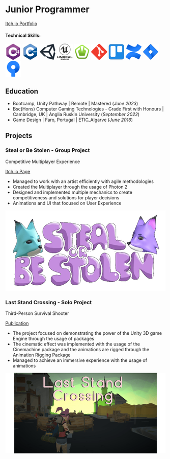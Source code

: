 # Junior Programmer
[Itch.io Portfolio](https://ishkorubsky.itch.io)

#### Technical Skills:
![C#](/assets/img/csharp_logo.png)
![C++](/assets/img/cplusplus_logo.png)
![Unity](/assets/img/unity_logo.png)
![Unreal Engine](/assets/img/unreal_engine_logo.png)
![SFML](/assets/img/sfml_logo.png)
![Git](/assets/img/git_logo.png)
![Trello](/assets/img/trello_logo.png)
![Confluence](/assets/img/confluence_logo.png)
![Jira](/assets/img/jira_logo.png)
![SourceTree](/assets/img/sourcetree_logo.png)

## Education
- Bootcamp, Unity Pathway | Remote | Mastered (_June 2023_)	
- Bsc(Hons) Computer Gaming Technologies - Grade First with Honours | Cambridge, UK | Anglia Ruskin University (_September 2022_)           		
- Game Design | Faro, Portugal | ETIC_Algarve (_June 2016_)

## Projects
###  Steal or Be Stolen - Group Project
Competitive Multiplayer Experience

[Itch.io Page](https://ishkorubsky.itch.io/steal-or-be-stolen)

- Managed to work with an artist efficiently with agile methodologies
- Created the Multiplayer through the usage of Photon 2
- Designed and implemented multiple mechanics to create competitiveness and
 solutions for player decisions
- Animations and UI that focused on User Experience

![Itch.io Page](/assets/img/steal_or_be_stolen.png)

### Last Stand Crossing - Solo Project
Third-Person Survival Shooter

[Publication](https://ishkorubsky.itch.io/last-stand-crossing)

- The project focused on demonstrating the power of the Unity 3D game 
Engine through the usage of packages
- The cinematic effect was implemented with the usage of the Cinemachine 
package and the animations are rigged through the Animation Rigging 
Package
- Managed to achieve an immersive experience with the usage of animations

![Game Logo](/assets/img/last_stand_crossing.png)
<!--
**IShkorubsky/IShkorubsky** is a ✨ _special_ ✨ repository because its `README.md` (this file) appears on your GitHub profile.

Here are some ideas to get you started:

- 🔭 I’m currently working on ...
- 🌱 I’m currently learning ...
- 👯 I’m looking to collaborate on ...
- 🤔 I’m looking for help with ...
- 💬 Ask me about ...
- 📫 How to reach me: ...
- 😄 Pronouns: ...
- ⚡ Fun fact: ...
-->
